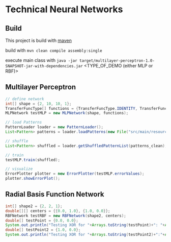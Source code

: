# Technical Neural Networks
## Build
This project is build with [maven](http://maven.apache.org)

build with `mvn clean compile assembly:single`

execute main class with `java -jar target/multilayer-perceptron-1.0-SNAPSHOT-jar-with-dependencies.jar` <TYPE_OF_DEMO (either MLP or RBF)>

## Multilayer Perceptron

```java
// define network
int[] shape = {2, 10, 10, 1};
TransferFuncType[] functions = {TransferFuncType.IDENTITY, TransferFuncType.TANH, TransferFuncType.TANH, TransferFuncType.TANH};
MLPNetwork testMLP = new MLPNetwork(shape, functions);

// load Patterns
PatternLoader loader = new PatternLoader();
List<Pattern> patterns = loader.loadPatterns(new File("src/main/resources/training.dat"));

// shuffle
List<Pattern> shuffled = loader.getShuffledPatternList(patterns_clean);

// train
testMLP.train(shuffled);

// visualize
ErrorPlotter plotter = new ErrorPlotter(testMLP.errorValues);
plotter.showErrorPlot();
```

## Radial Basis Function Network

```java
int[] shape2 = {2, 2, 1};
double[][] centers = {{0.0, 1.0}, {1.0, 0.0}};
RBFNetwork testRBF = new RBFNetwork(shape2, centers);
double[] testPoint = {0.0, 0.0};
System.out.println("Testing XOR for "+Arrays.toString(testPoint)+": "+Arrays.toString(testRBF.calculateOutputs(testPoint)));
double[] testPoint2 = {1.0, 0.0};
System.out.println("Testing XOR for "+Arrays.toString(testPoint2)+":"+Arrays.toString(testRBF.calculateOutputs(testPoint2)));

        

